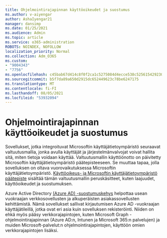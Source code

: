 ```yaml
---
title: Ohjelmointirajapinnan käyttöoikeudet ja suostumus
ms.author: v-aiyengar
author: AshaIyengar21
manager: dansimp
ms.date: 01/25/2021
ms.audience: Admin
ms.topic: article
ms.service: o365-administration
ROBOTS: NOINDEX, NOFOLLOW
localization_priority: Normal
ms.collection: Adm_O365
ms.custom:
- "9004343"
- "7756"
ms.openlocfilehash: c45bab67d414c8f0f2ca1c5275084d4ecce538c5256154292302080ba5bd8175
ms.sourcegitcommit: b5f7da89a650d2915dc652449623c78be6247175
ms.translationtype: MT
ms.contentlocale: fi-FI
ms.lasthandoff: 08/05/2021
ms.locfileid: "53932094"
---
```

# <a name="api-permissions-and-consent"></a>Ohjelmointirajapinnan käyttöoikeudet ja suostumus

Sovellukset, jotka integroituvat Microsoftin käyttäjätietoympäristö seuraavat valtuutusmallia, jonka avulla käyttäjät ja järjestelmänvalvojat voivat hallita sitä, miten tietoja voidaan käyttää. Valtuutusmallin käyttöönotto on päivitetty Microsoftin käyttäjätietoympäristö päätepisteeseen. Se muuttaa tapaa, jolla sovelluksen on oltava vuorovaikutuksessa Microsoftin käyttäjätietoympäristö. [Käyttöoikeus- ja Microsoftin käyttäjätietoympäristö päätepiste](https://docs.microsoft.com/azure/active-directory/develop/v2-permissions-and-consent) sisältää tämän valtuutusmallin peruskäsitteet, kuten laajuudet, käyttöoikeudet ja suostumuksen.

Azure Active Directory [(Azure AD) -suostumuskehys](https://docs.microsoft.com/azure/active-directory/develop/consent-framework) helpottaa usean vuokraajan verkkosovellusten ja alkuperäisten asiakassovellusten kehittämistä. Nämä sovellukset sallivat kirjautumisen Azure AD -vuokraajan käyttäjätileillä, jotka ovat eri asia kuin sovelluksen rekisteröinti. Niiden on ehkä myös pääsy verkkorajapintojen, kuten Microsoft Graph -ohjelmointirajapinnan (Azure AD:n, Intunen ja Microsoft 365:n palvelujen) ja muiden Microsoft-palvelut:n ohjelmointirajapintojen, käyttöön omien verkkorajapintojen lisäksi.

